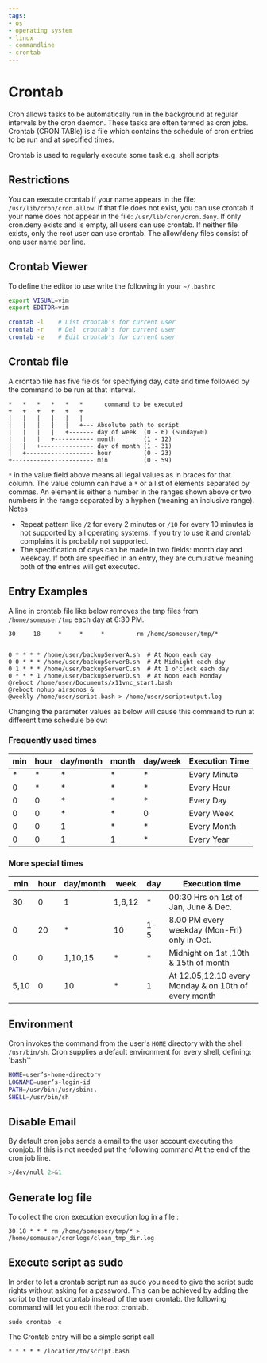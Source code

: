 ```yaml
---
tags:
- os
- operating system
- linux
- commandline
- crontab
---
```

# Crontab

Cron allows tasks to be automatically run in the background at regular intervals by the cron daemon. These tasks are often termed as cron jobs. Crontab (CRON TABle) is a file which contains the schedule of cron entries to be run and at specified times.

Crontab is used to regularly execute some task e.g. shell scripts

## Restrictions

You can execute crontab if your name appears in the file: `/usr/lib/cron/cron.allow`. If that file does not exist, you can use crontab if your name does not appear in the file: `/usr/lib/cron/cron.deny`. If only cron.deny exists and is empty, all users can use crontab. If neither file exists, only the root user can use crontab. The allow/deny files consist of one user name per line.

## Crontab Viewer

To define the editor to use write the following in your `~/.bashrc`

``` bash title="~/.bashrc"
export VISUAL=vim
export EDITOR=vim
```

``` bash title="crontab"
crontab -l    # List crontab's for current user
crontab -r    # Del  crontab's for current user
crontab -e    # Edit crontab's for current user
```

## Crontab file

A crontab file has five fields for specifying day, date and time followed by the command to be run at that interval.

```
*   *   *   *   *   *      command to be executed
+   +   +   +   +   +
|   |   |   |   |   |
|   |   |   |   |   +--- Absolute path to script
|   |   |   |   +------- day of week  (0 - 6) (Sunday=0)
|   |   |   +----------- month        (1 - 12)
|   |   +--------------- day of month (1 - 31)
|   +------------------- hour         (0 - 23)
+----------------------- min          (0 - 59)
```

`*` in the value field above means all legal values as in braces for that column. The value column can have a `*` or a list of elements separated by commas. An element is either a number in the ranges shown above or two numbers in the range separated by a hyphen (meaning an inclusive range). Notes

- Repeat pattern like `/2` for every 2 minutes or `/10` for every 10 minutes is not supported by all operating systems. If you try to use it and crontab complains it is probably not supported.
- The specification of days can be made in two fields: month day and weekday. If both are specified in an entry, they are cumulative meaning both of the entries will get executed.

## Entry Examples

A line in crontab file like below removes the tmp files from `/home/someuser/tmp` each day at 6:30 PM.

```
30     18     *     *     *         rm /home/someuser/tmp/*
```

``` title="crontab entries"

0 * * * * /home/user/backupServerA.sh  # At Noon each day
0 0 * * * /home/user/backupServerB.sh  # At Midnight each day
0 1 * * * /home/user/backupServerC.sh  # At 1 o'clock each day
0 * * * 1 /home/user/backupServerD.sh  # At Noon each Monday
@reboot /home/user/Documents/x11vnc_start.bash
@reboot nohup airsonos &
@weekly /home/user/script.bash > /home/user/scriptoutput.log
```

Changing the parameter values as below will cause this command to run at different time schedule below:

### Frequently used times

| min   | hour  | day/month | month   | day/week | Execution Time |
|-------|-------|-----------|---------|----------|----------------|
| *     | *     | *         | *       | *        | Every Minute   |
| 0     | *     | *         | *       | *        | Every Hour     |
| 0     | 0     | *         | *       | *        | Every Day      |
| 0     | 0     | *         | *       | 0        | Every Week     |
| 0     | 0     | 1         | *       | *        | Every Month    |
| 0     | 0     | 1         | 1       | *        | Every Year     |

### More special times

| min  | hour | day/month | week   | day   | Execution time |
|------|------|-----------|--------|-------|---------------------------------|
| 30   | 0    | 1         | 1,6,12 | *     | 00:30 Hrs on 1st of Jan, June & Dec.|
| 0    | 20   | *         | 10     | 1-5   | 8.00 PM every weekday (Mon-Fri) only in Oct. |
| 0    | 0    | 1,10,15   | *      | *     | Midnight on 1st ,10th & 15th of month |
| 5,10 | 0    | 10        | *      | 1     | At 12.05,12.10 every Monday & on 10th of every month |

## Environment

Cron invokes the command from the user's `HOME` directory with the shell `/usr/bin/sh`. Cron supplies a default environment for every shell, defining: `bash``

``` bash
HOME=user’s-home-directory
LOGNAME=user’s-login-id
PATH=/usr/bin:/usr/sbin:.
SHELL=/usr/bin/sh
```

## Disable Email

By default cron jobs sends a email to the user account executing the cronjob. If this is not needed put the following command At the end of the cron job line.

``` bash
>/dev/null 2>&1
```

## Generate log file

To collect the cron execution execution log in a file :

```
30 18 * * * rm /home/someuser/tmp/* > /home/someuser/cronlogs/clean_tmp_dir.log
```

## Execute script as sudo

In order to let a crontab script run as sudo you need to give the script sudo rights without asking for a password. This can be achieved by adding the script to the root crontab instead of the user crontab. the following command will let you edit the root crontab.

```
sudo crontab -e
```

The Crontab entry will be a simple script call

```
* * * * * /location/to/script.bash
```

